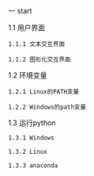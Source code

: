一 start

1.1 用户界面

    1.1.1 文本交互界面
  
    1.1.2 图形化交互界面
  
1.2 环境变量

    1.2.1 Linux的PATH变量
  
    1.2.2 Windows的path变量
  
1.3 运行python

    1.3.1 Windows
  
    1.3.2 Linux

    1.3.3 anaconda
